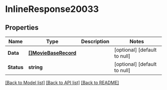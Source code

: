 # InlineResponse20033

## Properties
Name | Type | Description | Notes
------------ | ------------- | ------------- | -------------
**Data** | [**[]MovieBaseRecord**](MovieBaseRecord.md) |  | [optional] [default to null]
**Status** | **string** |  | [optional] [default to null]

[[Back to Model list]](../README.md#documentation-for-models) [[Back to API list]](../README.md#documentation-for-api-endpoints) [[Back to README]](../README.md)


